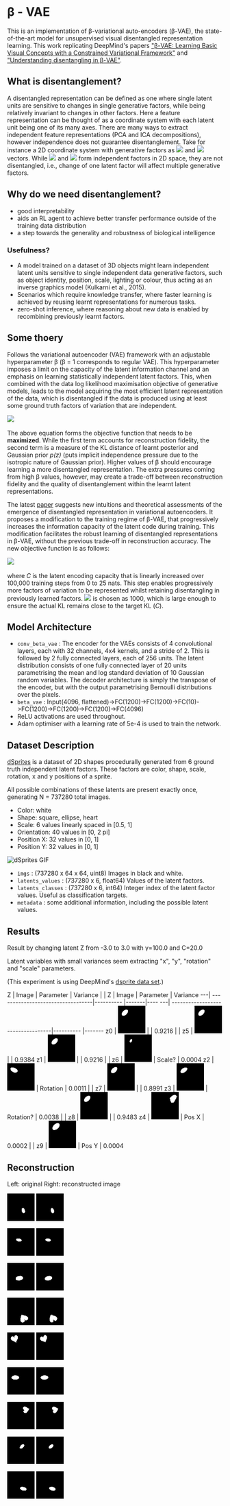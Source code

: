# β - VAE

This is an implementation of β-variational auto-encoders (β-VAE), the state-of-the-art model for unsupervised visual disentangled representation learning. This work replicating DeepMind's papers ["β-VAE: Learning Basic Visual Concepts with a Constrained Variational Framework"](https://openreview.net/forum?id=Sy2fzU9gl) and ["Understanding disentangling in β-VAE"](https://arxiv.org/abs/1804.03599).

## What is disentanglement?

A disentangled representation can be defined as one where single latent units are sensitive to changes in single generative factors, while being relatively invariant to changes in other factors. Here a feature representation can be thought of as a coordinate system with each latent unit being one of its many axes. There are many ways to extract independent feature representations (PCA and ICA decompositions), however independence does not guarantee disentanglement. Take for instance a 2D coordinate system with generative factors as ![](https://latex.codecogs.com/gif.latex?\vec{i}) and ![](https://latex.codecogs.com/gif.latex?\vec{j}) vectors. While ![](https://latex.codecogs.com/gif.latex?3\vec{i}/_5&plus;4\vec{j}/_5) and ![](https://latex.codecogs.com/gif.latex?\vec{i}/_2&plus;\sqrt{3}\vec{j}/_2) form independent factors in 2D space, they are not disentangled, i.e., change of one latent factor will affect multiple generative factors.

## Why do we need disentanglement?

- good interpretability
- aids an RL agent to achieve better transfer performance outside of the training data distribution
- a step towards the generality and robustness of biological intelligence

### Usefulness?

- A model trained on a dataset of 3D objects might learn independent latent units sensitive to single independent data generative factors, such as object identity, position, scale, lighting or colour, thus acting as an inverse graphics model (Kulkarni et al., 2015).
- Scenarios which require knowledge transfer, where faster learning is achieved by reusing learnt representations for numerous tasks.
- zero-shot inference, where reasoning about new data is enabled by recombining previously learnt factors.


## Some thoery

Follows the variational autoencoder (VAE) framework with an adjustable hyperparameter β (β = 1 corresponds to regular VAE). This hyperparameter imposes a limit on the capacity of the latent information channel and an emphasis on learning statistically independent latent factors. This, when combined with the data log likelihood maximisation objective of generative models, leads to the model acquiring the most efficient latent representation of the data, which is disentangled if the data is produced using at least some ground truth factors of variation that are independent.

![](https://github.com/Akella17/Disentangled_Representation_Learning/raw/master/dsprites/old_beta_loss.png)

The above equation forms the objective function that needs to be **maximized**. While the first term accounts for reconstruction fidelity, the second term is a measure of the KL distance of learnt posterior and Gaussian prior *p(z)* (puts implicit independence pressure due to the isotropic nature of Gaussian prior). Higher values of β should encourage learning a more disentangled representation. The extra pressures coming from high β values, however, may create a trade-off between reconstruction fidelity and the quality of disentanglement within the learnt latent representations.

The latest [paper](https://arxiv.org/abs/1804.03599) suggests new intuitions and theoretical assessments of the emergence of disentangled representation in variational autoencoders. It proposes a modification to the training regime of β-VAE, that progressively increases the information capacity of the latent code during training. This modification facilitates the robust learning of disentangled representations in β-VAE, without the previous trade-off in reconstruction accuracy. The new objective function is as follows:

![](https://github.com/Akella17/Disentangled_Representation_Learning/raw/master/dsprites/disentangled_loss.png)

where *C* is the latent encoding capacity that is linearly increased over 100,000 training steps from 0 to 25 nats. This step enables progressively more factors of variation to be represented whilst retaining disentangling in previously learned factors. ![](https://latex.codecogs.com/gif.latex?\gamma) is chosen as 1000, which is large enough to ensure the actual KL remains close to the target KL (*C*).

## Model Architecture

- `conv_beta_vae` : The encoder for the VAEs consists of 4 convolutional layers, each with 32 channels, 4x4 kernels, and a stride of 2. This is followed by 2 fully connected layers, each of 256 units. The latent distribution consists of one fully connected layer of 20 units parametrising the mean and log standard deviation of 10 Gaussian random variables. The decoder architecture is simply the transpose of the encoder, but with the output parametrising Bernoulli distributions over the pixels.
- `beta_vae` : Input(4096, flattened)->FC(1200)->FC(1200)->FC(10)->FC(1200)->FC(1200)->FC(1200)->FC(4096)
- ReLU activations are used throughout.
- Adam optimiser with a learning rate of 5e-4 is used to train the network.

## Dataset Description

[dSprites](https://github.com/deepmind/dsprites-dataset) is a dataset of 2D shapes procedurally generated from 6 ground truth independent latent factors. These factors are color, shape, scale, rotation, x and y positions of a sprite.

All possible combinations of these latents are present exactly once, generating N = 737280 total images.

* Color: white
* Shape: square, ellipse, heart
* Scale: 6 values linearly spaced in [0.5, 1]
* Orientation: 40 values in [0, 2 pi]
* Position X: 32 values in [0, 1]
* Position Y: 32 values in [0, 1]

![dSprites GIF](https://github.com/Akella17/Disentangled_Representation_Learning/raw/master/dsprites/dsprites.gif)

- `imgs` : (737280 x 64 x 64, uint8) Images in black and white.
- `latents_values` : (737280 x 6, float64) Values of the latent factors.
- `latents_classes` : (737280 x 6, int64) Integer index of the latent factor values. Useful as classification targets.
- `metadata` : some additional information, including the possible latent values.

## Results

Result by changing latent Z from -3.0 to 3.0 with γ=100.0 and C=20.0

Latent variables with small variances seem extracting "x", "y", "rotation" and "scale" parameters.

(This experiment is using DeepMind's [dsprite data set](https://github.com/deepmind/dsprites-dataset).)


Z  | Image                             | Parameter | Variance |    | Z  | Image                             | Parameter | Variance
---| ----------------------------------|---------- |-------|----
---| ----------------------------------|---------- |-------
z0 | ![](disentangle_anim/anim_z0.gif) |           | 0.9216 |    | z5 | ![](disentangle_anim/anim_z5.gif) |           | 0.9384
z1 | ![](disentangle_anim/anim_z1.gif) |           | 0.9216 |    | z6 | ![](disentangle_anim/anim_z6.gif) | Scale?    | 0.0004
z2 | ![](disentangle_anim/anim_z2.gif) | Rotation  | 0.0011 |    | z7 | ![](disentangle_anim/anim_z7.gif) |           | 0.8991
z3 | ![](disentangle_anim/anim_z3.gif) | Rotation? | 0.0038 |    | z8 | ![](disentangle_anim/anim_z8.gif) |           | 0.9483
z4 | ![](disentangle_anim/anim_z4.gif) | Pos X     | 0.0002 |    | z9 | ![](disentangle_anim/anim_z9.gif) | Pos Y     | 0.0004


## Reconstruction

Left: original Right: reconstructed image

![](reconstr_img/org_0.png)
![](reconstr_img/reconstr_0.png)

![](reconstr_img/org_1.png)
![](reconstr_img/reconstr_1.png)

![](reconstr_img/org_2.png)
![](reconstr_img/reconstr_2.png)

![](reconstr_img/org_3.png)
![](reconstr_img/reconstr_3.png)

![](reconstr_img/org_4.png)
![](reconstr_img/reconstr_4.png)

![](reconstr_img/org_5.png)
![](reconstr_img/reconstr_5.png)

![](reconstr_img/org_7.png)
![](reconstr_img/reconstr_7.png)

![](reconstr_img/org_8.png)
![](reconstr_img/reconstr_8.png)

![](reconstr_img/org_9.png)
![](reconstr_img/reconstr_9.png)
